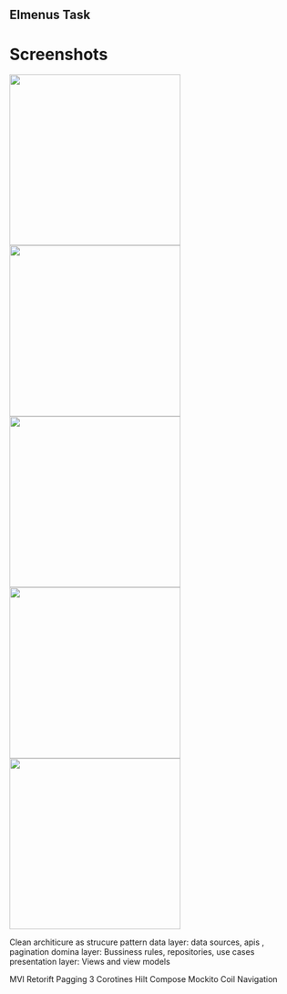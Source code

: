 ## Elmenus Task 

# Screenshots 
<img src="https://user-images.githubusercontent.com/74387512/141703767-f7f3c63d-d024-4fa5-9223-73eed82710d5.png" width="300">
<img src="https://user-images.githubusercontent.com/74387512/141703770-c4a7bd9d-b99b-4f1a-9d99-c5b199a26101.png" width="300">
<img src="https://user-images.githubusercontent.com/74387512/141703780-243c45a4-6c7c-40d7-8a52-813d52aec4e7.png" width="300">


<img src="https://user-images.githubusercontent.com/74387512/141703772-7fbeea6d-89f8-4948-a6d7-8dfe275ee1b1.png" width="300">
<img src="https://user-images.githubusercontent.com/74387512/141703777-282c391c-85e3-416e-b85d-3b9b7e5d6556.png" width="300">




Clean architicure as strucure pattern 
data layer: data sources, apis , pagination 
domina layer: Bussiness rules, repositories, use cases
presentation layer: Views and view models 

MVI
Retorift 
Pagging 3 
Corotines 
Hilt 
Compose 
Mockito 
Coil 
Navigation 

 

 
